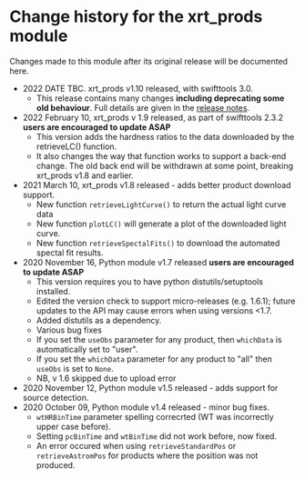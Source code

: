 # Change history for the xrt_prods module

Changes made to this module after its original release will be documented here.

* 2022 DATE TBC. xrt_prods v1.10 released, with swifttools 3.0.
  * This release contains many changes **including deprecating some old behaviour**. Full details
  are given in the [release notes](ReleaseNotes_v110.md).
* 2022 February 10, xrt_prods v 1.9 released, as part of swifttools 2.3.2 **users are encouraged to update ASAP**
  * This version adds the hardness ratios to the data downloaded by the retrieveLC() function.
  * It also changes the way that function works to support a back-end change. The old back end will be withdrawn at some point, breaking xrt_prods v1.8 and earlier.
* 2021 March 10, xrt_prods v1.8 released - adds better product download support.
  * New function `retrieveLightCurve()` to return the actual light curve data
  * New function `plotLC()` will generate a plot of the downloaded light curve.
  * New function `retrieveSpectalFits()` to download the automated spectal fit results.
* 2020 November 16, Python module v1.7 released **users are encouraged to update ASAP**
  * This version requires you to have python distutils/setuptools installed.
  * Edited the version check to support micro-releases (e.g. 1.6.1); future updates to the API
     may cause errors when using versions <1.7.
  * Added distutils as a dependency.
  * Various bug fixes
  * If you set the `useObs` parameter for any product, then `whichData` is automatically set to "user".
  * If you set the `whichData` parameter for any product to "all" then `useObs` is set to `None`.
  * NB, v 1.6 skipped due to upload error
* 2020 November 12, Python module v1.5 released - adds support for source detection.
* 2020 October 09, Python module v1.4 released  - minor bug fixes.
  * `wtHRBinTime` parameter spelling correcrted (WT was incorrectly upper case before).
  * Setting `pcBinTime` and `wtBinTime` did not work before, now fixed.
  * An error occured when using `retrieveStandardPos` or `retrieveAstromPos` for products where the position was not produced.
